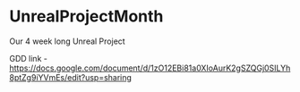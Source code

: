 # UnrealProjectMonth
Our 4 week long Unreal Project

GDD link - https://docs.google.com/document/d/1zO12EBi81a0XIoAurK2gSZQGj0SILYh8ptZg9iYVmEs/edit?usp=sharing

